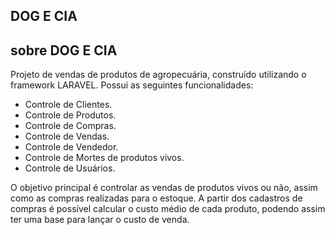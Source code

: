 <h2>DOG E CIA</h2>

## sobre DOG E CIA

Projeto de vendas de produtos de agropecuária, construído utilizando o framework LARAVEL. Possui as seguintes funcionalidades:

- Controle de Clientes.
- Controle de Produtos.
- Controle de Compras.
- Controle de Vendas.
- Controle de Vendedor.
- Controle de Mortes de produtos vivos.
- Controle de Usuários.

O objetivo principal é controlar as vendas de produtos vivos ou não, assim como as compras realizadas para o estoque. A partir dos cadastros de compras é possível calcular o custo médio
de cada produto, podendo assim ter uma base para lançar o custo de venda.
